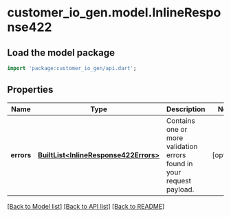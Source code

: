 # customer_io_gen.model.InlineResponse422

## Load the model package
```dart
import 'package:customer_io_gen/api.dart';
```

## Properties
Name | Type | Description | Notes
------------ | ------------- | ------------- | -------------
**errors** | [**BuiltList&lt;InlineResponse422Errors&gt;**](InlineResponse422Errors.md) | Contains one or more validation errors found in your request payload. | [optional] 

[[Back to Model list]](../README.md#documentation-for-models) [[Back to API list]](../README.md#documentation-for-api-endpoints) [[Back to README]](../README.md)


